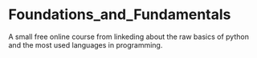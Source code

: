 # Foundations_and_Fundamentals
A small free online course from linkeding about the raw basics of python and the most used languages in programming.
